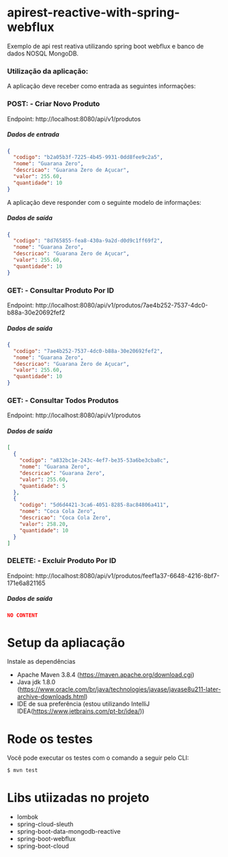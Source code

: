 # apirest-reactive-with-spring-webflux
Exemplo de api rest reativa utilizando spring boot webflux e banco de dados NOSQL MongoDB.

### Utilização da aplicação:

A aplicação deve receber como entrada as seguintes informações:

### POST: - Criar Novo Produto
Endpoint: http://localhost:8080/api/v1/produtos

##### Dados de entrada
```json
{
  "codigo": "b2a05b3f-7225-4b45-9931-0dd8fee9c2a5",
  "nome": "Guarana Zero",
  "descricao": "Guarana Zero de Açucar",
  "valor": 255.60,
  "quantidade": 10
}
```

A aplicação deve responder com o seguinte modelo de informações:

##### Dados de saída
```json
{
  "codigo": "8d765855-fea8-430a-9a2d-d0d9c1ff69f2",
  "nome": "Guarana Zero",
  "descricao": "Guarana Zero de Açucar",
  "valor": 255.60,
  "quantidade": 10
}
```
### GET: - Consultar Produto Por ID
Endpoint: http://localhost:8080/api/v1/produtos/7ae4b252-7537-4dc0-b88a-30e20692fef2
##### Dados de saída
```json
{
  "codigo": "7ae4b252-7537-4dc0-b88a-30e20692fef2",
  "nome": "Guarana Zero",
  "descricao": "Guarana Zero de Açucar",
  "valor": 255.60,
  "quantidade": 10
}
```

### GET: - Consultar Todos Produtos
Endpoint: http://localhost:8080/api/v1/produtos
##### Dados de saída
```json
[
  {
    "codigo": "a832bc1e-243c-4ef7-be35-53a6be3cba8c",
    "nome": "Guarana Zero",
    "descricao": "Guarana Zero",
    "valor": 255.60,
    "quantidade": 5
  },
  {
    "codigo": "5d6d4421-3ca6-4051-8285-8ac84806a411",
    "nome": "Coca Cola Zero",
    "descricao": "Coca Cola Zero",
    "valor": 258.20,
    "quantidade": 10
  }
]
```

### DELETE: - Excluir Produto Por ID
Endpoint: http://localhost:8080/api/v1/produtos/feef1a37-6648-4216-8bf7-171e6a821165
##### Dados de saída
```json
NO CONTENT
```

# Setup da apliacação
Instale as dependências
- Apache Maven 3.8.4 (https://maven.apache.org/download.cgi)
- Java jdk 1.8.0 (https://www.oracle.com/br/java/technologies/javase/javase8u211-later-archive-downloads.html)
- IDE de sua preferência (estou utilizando IntelliJ IDEA(https://www.jetbrains.com/pt-br/idea/))

# Rode os testes
Você pode executar os testes com o comando a seguir pelo CLI:

```bash
$ mvn test
```
# Libs utiizadas no projeto
- lombok
- spring-cloud-sleuth
- spring-boot-data-mongodb-reactive
- spring-boot-webflux
- spring-boot-cloud